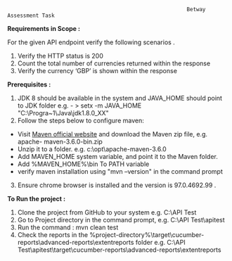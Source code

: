                                                              Betway Assessment Task 

**Requirements in Scope :**

For the given API endpoint verify the following scenarios .

1.  Verify the HTTP status is 200
2.  Count the total number of currencies returned within the response
3.  Verify the currency ‘GBP’ is shown within the response

**Prerequisites :** 

1.  JDK 8 should be available in the system and JAVA_HOME should point to  JDK folder
 e.g. - > setx -m JAVA_HOME "C:\Progra~1\Java\jdk1.8.0_XX"
2.   Follow the steps below to configure maven:

- Visit [Maven official website](https://maven.apache.org/download.cgi) and download the Maven zip file, e.g. apache-   maven-3.6.0-bin.zip
- Unzip it to a folder. e.g. c:\opt\apache-maven-3.6.0
- Add MAVEN_HOME system variable, and point it to the Maven folder.
- Add %MAVEN_HOME%\bin To PATH variable
- verify maven installation using "mvn –version" in the command prompt 
3.   Ensure chrome browser is installed and the version is 97.0.4692.99 .

**To Run the project :**
1.  Clone the project from GitHub to your system e.g. C:\API Test
2.  Go to Project directory in the command prompt, e.g. C:\API Test\apitest
3.  Run the command :  mvn clean test
4.  Check the reports in the %project-directory%\target\cucumber-reports\advanced-reports\extentreports folder
    e.g. C:\API Test\apitest\target\cucumber-reports\advanced-reports\extentreports
